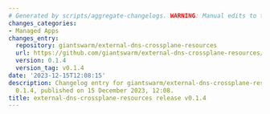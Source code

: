```yaml
---
# Generated by scripts/aggregate-changelogs. WARNING: Manual edits to this files will be overwritten.
changes_categories:
- Managed Apps
changes_entry:
  repository: giantswarm/external-dns-crossplane-resources
  url: https://github.com/giantswarm/external-dns-crossplane-resources/blob/master/CHANGELOG.md#014---2023-12-15
  version: 0.1.4
  version_tag: v0.1.4
date: '2023-12-15T12:08:15'
description: Changelog entry for giantswarm/external-dns-crossplane-resources version
  0.1.4, published on 15 December 2023, 12:08.
title: external-dns-crossplane-resources release v0.1.4
---
```



